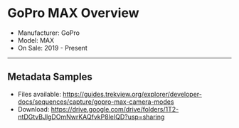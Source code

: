 # GoPro MAX Overview

* Manufacturer: GoPro
* Model: MAX
* On Sale: 2019 - Present

---

## Metadata Samples

* Files available: https://guides.trekview.org/explorer/developer-docs/sequences/capture/gopro-max-camera-modes
* Download: https://drive.google.com/drive/folders/1T2-ntDGtvBJlgDOmNwrKAQfvkP8leIQD?usp=sharing